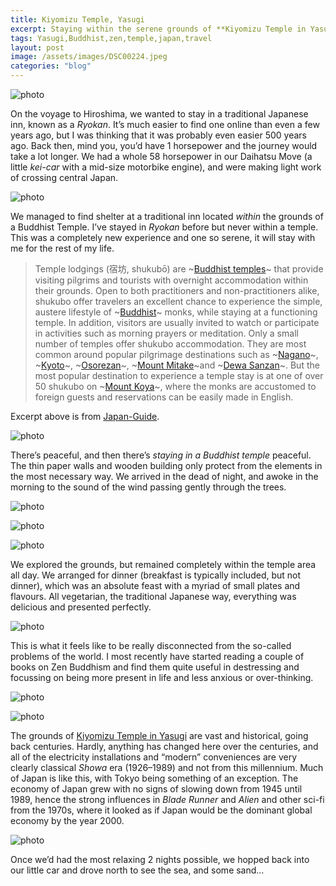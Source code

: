 ```yaml
---
title: Kiyomizu Temple, Yasugi
excerpt: Staying within the serene grounds of **Kiyomizu Temple in Yasugi** was an experience unlike any other. The paper-thin walls and wooden architecture offered just enough shelter, allowing the sounds of nature to seep in—wind through the trees, distant temple bells. Days passed slowly as we explored the historic grounds, untouched by modernity beyond *Showa-era* conveniences. Every meal, a beautifully presented vegetarian feast, reflected the temple’s simplicity and harmony. Disconnected from the outside world, this was peace in its purest form—an escape not just from noise, but from the rush of time itself.  
tags: Yasugi,Buddhist,zen,temple,japan,travel
layout: post
image: /assets/images/DSC00224.jpeg
categories: "blog"
---
```


![photo](/assets/images/DSC00232.jpeg)

On the voyage to Hiroshima, we wanted to stay in a traditional Japanese inn, known as a *Ryokan*. It’s much easier to find one online than even a few years ago, but I was thinking that it was probably even easier 500 years ago. Back then, mind you, you’d have 1 horsepower and the journey would take a lot longer. We had a whole 58 horsepower in our Daihatsu Move (a little *kei-car* with a mid-size motorbike engine), and were making light work of crossing central Japan.

![photo](/assets/images/IMG_8586.jpeg)

We managed to find shelter at a traditional inn located *within* the grounds of a Buddhist Temple. I’ve stayed in *Ryokan* before but never within a temple. This was a completely new experience and one so serene, it will stay with me for the rest of my life.

> Temple lodgings (宿坊, shukubō) are ~[Buddhist temples](https://www.japan-guide.com/e/e2058.html)~ that provide visiting pilgrims and tourists with overnight accommodation within their grounds. Open to both practitioners and non-practitioners alike, shukubo offer travelers an excellent chance to experience the simple, austere lifestyle of ~[Buddhist](https://www.japan-guide.com/e/e2055.html)~ monks, while staying at a functioning temple. In addition, visitors are usually invited to watch or participate in activities such as morning prayers or meditation.
> Only a small number of temples offer shukubo accommodation. They are most common around popular pilgrimage destinations such as ~[Nagano](https://www.japan-guide.com/e/e6000.html)~, ~[Kyoto](https://www.japan-guide.com/e/e2158.html)~, ~[Osorezan](https://www.japan-guide.com/e/e3727.html)~, ~[Mount Mitake](https://www.japan-guide.com/e/e3036.html)~and ~[Dewa Sanzan](https://www.japan-guide.com/e/e7900.html)~. But the most popular destination to experience a temple stay is at one of over 50 shukubo on ~[Mount Koya](https://www.japan-guide.com/e/e4900.html)~, where the monks are accustomed to foreign guests and reservations can be easily made in English.

Excerpt above is from [Japan-Guide](https://www.japan-guide.com/e/e2025_temple_lodgings.html).

![photo](/assets/images/DSC00225.jpeg)

There’s peaceful, and then there’s *staying in a Buddhist temple* peaceful. The thin paper walls and wooden building only protect from the elements in the most necessary way. We arrived in the dead of night, and awoke in the morning to the sound of the wind passing gently through the trees.

![photo](/assets/images/DSC00224.jpeg)

![photo](/assets/images/DSC00218.jpeg)

![photo](/assets/images/DSC00226.jpeg)

We explored the grounds, but remained completely within the temple area all day. We arranged for dinner (breakfast is typically included, but not dinner), which was an absolute feast with a myriad of small plates and flavours. All vegetarian, the traditional Japanese way, everything was delicious and presented perfectly.

![photo](/assets/images/IMG_8718.jpeg)

This is what it feels like to be really disconnected from the so-called problems of the world.  I most recently have started reading a couple of books on Zen Buddhism and find them quite useful in destressing and focussing on being more present in life and less anxious or over-thinking.

![photo](/assets/images/DSC00230.jpeg)

![photo](/assets/images/DSC00231.jpeg)

The grounds of [Kiyomizu Temple in Yasugi](https://www.kankou-shimane.com/en/destinations/9337) are vast and historical, going back centuries. Hardly, anything has changed here over the centuries, and all of the electricity installations and “modern” conveniences are very clearly classical *Showa* era (1926–1989) and not from this millennium. Much of Japan is like this, with Tokyo being something of an exception. The economy of Japan grew with no signs of slowing down from 1945 until 1989, hence the strong influences in *Blade Runner* and *Alien* and other sci-fi from the 1970s, where it looked as if Japan would be the dominant global economy by the year 2000.

![photo](/assets/images/DSC00239.jpeg)

Once we’d had the most relaxing 2 nights possible, we hopped back into our little car and drove north to see the sea, and some sand… 
